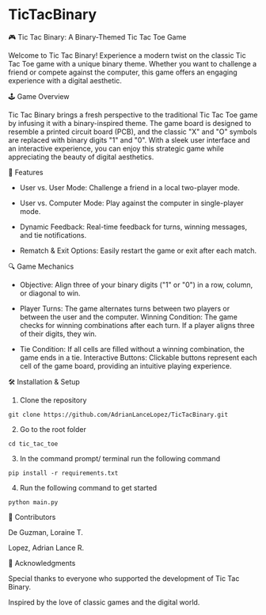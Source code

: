 # TicTacBinary

🎮 Tic Tac Binary: A Binary-Themed Tic Tac Toe Game

Welcome to Tic Tac Binary!
Experience a modern twist on the classic Tic Tac Toe game with a unique binary theme. Whether you want to challenge a friend or compete against the computer, this game offers an engaging experience with a digital aesthetic.

🕹️ Game Overview

Tic Tac Binary brings a fresh perspective to the traditional Tic Tac Toe game by infusing it with a binary-inspired theme. The game board is designed to resemble a printed circuit board (PCB), and the classic "X" and "O" symbols are replaced with binary digits "1" and "0". With a sleek user interface and an interactive experience, you can enjoy this strategic game while appreciating the beauty of digital aesthetics.

🚀 Features

- User vs. User Mode: Challenge a friend in a local two-player mode.

- User vs. Computer Mode: Play against the computer in single-player mode.

- Dynamic Feedback: Real-time feedback for turns, winning messages, and tie notifications.

- Rematch & Exit Options: Easily restart the game or exit after each match.


🔍 Game Mechanics

- Objective: Align three of your binary digits ("1" or "0") in a row, column, or diagonal to win.

- Player Turns: The game alternates turns between two players or between the user and the computer.
Winning Condition: The game checks for winning combinations after each turn. If a player aligns three of their digits, they win.

- Tie Condition: If all cells are filled without a winning combination, the game ends in a tie.
Interactive Buttons: Clickable buttons represent each cell of the game board, providing an intuitive playing experience.


🛠️ Installation & Setup

1. Clone the repository
```
git clone https://github.com/AdrianLanceLopez/TicTacBinary.git
```

2. Go to the root folder

```
cd tic_tac_toe
```

3. In the command prompt/ terminal run the following command

```
pip install -r requirements.txt
```

4. Run the following command to get started

```
python main.py
```






👥 Contributors

De Guzman, Loraine T.


Lopez, Adrian Lance R.













🙏 Acknowledgments


Special thanks to everyone who supported the development of Tic Tac Binary.


Inspired by the love of classic games and the digital world.
